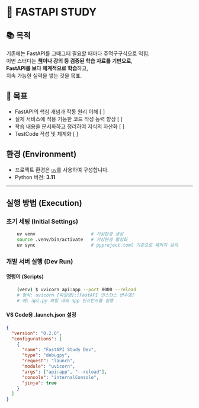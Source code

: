 # 🚀 FASTAPI STUDY

## 📚 목적

기존에는 FastAPI를 그때그때 필요할 때마다 주먹구구식으로 익힘.  
이번 스터디는 **[책](https://product.kyobobook.co.kr/detail/S000201188332)이나 강의 등 검증된 학습 자료를 기반으로**,  
**FastAPI를 보다 체계적으로 학습**하고,  
지속 가능한 실력을 쌓는 것을 목표.

## 🎯 목표

- FastAPI의 핵심 개념과 작동 원리 이해 [ ]
- 실제 서비스에 적용 가능한 코드 작성 능력 향상 [ ]
- 학습 내용을 문서화하고 정리하여 지식의 자산화 [ ]
- TestCode 작성 및 체계화 [ ]

## 환경 (Environment)

- 프로젝트 환경은 [`uv`](https://github.com/astral-sh/uv)를 사용하여 구성합니다.
- Python 버전: **3.11**

---

## 실행 방법 (Execution)

### 초기 세팅 (Initial Settings)

```sh
    uv venv                     # 가상환경 생성
    source .venv/bin/activate   # 가상환경 활성화
    uv sync                     # pyproject.toml 기준으로 패키지 설치
```

### 개발 서버 실행 (Dev Run)

#### 명령어 (Scripts)

```sh
    (venv) $ uvicorn api:app --port 8000 --reload
    # 형식: uvicorn [파일명]:[FastAPI 인스턴스 변수명]
    # 예: api.py 파일 내의 app 인스턴스를 실행
```

#### VS Code용 .launch.json 설정

```json
{
  "version": "0.2.0",
  "configurations": [
    {
      "name": "FastAPI Study Dev",
      "type": "debugpy",
      "request": "launch",
      "module": "uvicorn",
      "args": ["api:app", "--reload"],
      "console": "internalConsole",
      "jinja": true
    }
  ]
}
```
